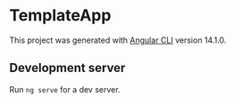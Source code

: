 # TemplateApp

This project was generated with [Angular CLI](https://github.com/angular/angular-cli) version 14.1.0.

## Development server

Run `ng serve` for a dev server. 



